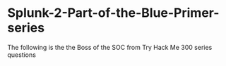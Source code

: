 # Splunk-2-Part-of-the-Blue-Primer-series
The following is the the Boss of the SOC from Try Hack Me 300 series questions
